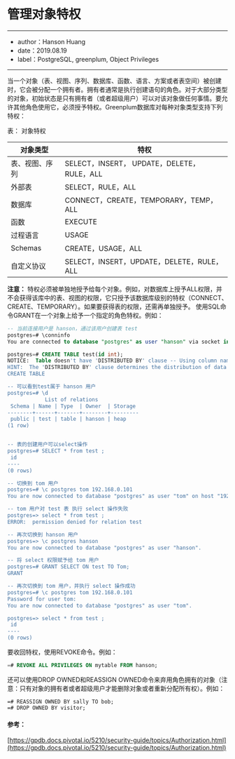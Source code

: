# 管理对象特权

---
- author：Hanson Huang
- date：2019.08.19
- label：PostgreSQL, greenplum, Object Privileges
---
当一个对象（表、视图、序列、数据库、函数、语言、方案或者表空间）被创建时，它会被分配一个拥有者。拥有者通常是执行创建语句的角色。对于大部分类型的对象，初始状态是只有拥有者（或者超级用户）可以对该对象做任何事情。要允许其他角色使用它，必须授予特权。Greenplum数据库对每种对象类型支持下列特权：

表： 对象特权

对象类型 | 特权
---|---
表、视图、序列 | SELECT，INSERT， UPDATE，DELETE，RULE，ALL
外部表 | SELECT，RULE，ALL
数据库|	CONNECT，CREATE，TEMPORARY，TEMP，ALL
函数 |	EXECUTE
过程语言|	USAGE
Schemas |	CREATE，USAGE，ALL
自定义协议 |	SELECT，INSERT，UPDATE，DELETE，RULE，ALL

**注意：** 特权必须被单独地授予给每个对象。例如，对数据库上授予ALL权限，并不会获得该库中的表、视图的权限，它只授予该数据库级别的特权（CONNECT、CREATE、TEMPORARY）。如果要获得表的权限，还需再单独授予。
使用SQL命令GRANT在一个对象上给予一个指定的角色特权。例如：


```SQL
-- 当前连接用户是 hanson，通过该用户创建表 test
postgres=# \conninfo
You are connected to database "postgres" as user "hanson" via socket in "/tmp" at port "5432".

postgres=# CREATE TABLE test(id int);
NOTICE:  Table doesn't have 'DISTRIBUTED BY' clause -- Using column named 'id' as the Greenplum Database data distribution key for this table.
HINT:  The 'DISTRIBUTED BY' clause determines the distribution of data. Make sure column(s) chosen are the optimal data distribution key to minimize skew.
CREATE TABLE

-- 可以看到test属于 hanson 用户
postgres=# \d
            List of relations
 Schema | Name | Type  | Owner  | Storage
--------+------+-------+--------+---------
 public | test | table | hanson | heap
(1 row)


-- 表的创建用户可以select操作
postgres=# SELECT * from test ;
 id
----
(0 rows)

-- 切换到 tom 用户
postgres=# \c postgres tom 192.168.0.101                                                                                  Password for user tom:
You are now connected to database "postgres" as user "tom" on host "192.168.0.101" at port "5432".

-- tom 用户对 test 表 执行 select 操作失败
postgres=> select * from test ;
ERROR:  permission denied for relation test

-- 再次切换到 hanson 用户
postgres=> \c postgres hanson
You are now connected to database "postgres" as user "hanson".

-- 将 select 权限赋予给 tom 用户
postgres=# GRANT SELECT ON test TO Tom;
GRANT

-- 再次切换到 tom 用户，并执行 select 操作成功
postgres=# \c postgres tom 192.168.0.101
Password for user tom:
You are now connected to database "postgres" as user "tom".

postgres=> select * from test ;
 id
----
(0 rows)

```

要收回特权，使用REVOKE命令。例如：


```SQL
=# REVOKE ALL PRIVILEGES ON mytable FROM hanson;
```

还可以使用DROP OWNED和REASSIGN OWNED命令来弃用角色拥有的对象（注意：只有对象的拥有者或者超级用户才能删除对象或者重新分配所有权）。例如：    


```
=# REASSIGN OWNED BY sally TO bob;
=# DROP OWNED BY visitor;
```

#### 参考：
[https://gpdb.docs.pivotal.io/5210/security-guide/topics/Authorization.html](https://gpdb.docs.pivotal.io/5210/security-guide/topics/Authorization.html)
